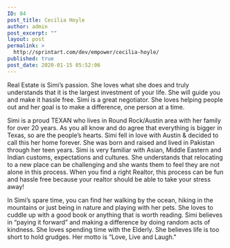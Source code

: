 ```yaml
---
ID: 84
post_title: Cecilia Hoyle
author: admin
post_excerpt: ""
layout: post
permalink: >
  http://sprintart.com/dev/empower/cecilia-hoyle/
published: true
post_date: 2020-01-15 05:52:06
---
```

Real Estate is Simi’s passion. She loves what she does and truly understands that it is the largest investment of your life. She will guide you and make it hassle free. Simi is a great negotiator. She loves helping people out and her goal is to make a difference, one person at a time. 

Simi is a proud TEXAN who lives in Round Rock/Austin area with her family for over 20 years. As you all know and do agree that everything is bigger in Texas, so are the people’s hearts. Simi fell in love with Austin & decided to call this her home forever. She was born and raised and lived in Pakistan through her teen years. Simi is very familiar with Asian, Middle Eastern and Indian customs, expectations and cultures. She understands that relocating to a new place can be challenging and she wants them to feel they are not alone in this process. When you find a right Realtor, this process can be fun and hassle free because your realtor should be able to take your stress away!

In Simi’s spare time, you can find her walking by the ocean, hiking in the mountains or just being in nature and playing with her pets. She loves to cuddle up with a good book or anything that is worth reading. Simi believes in “paying it forward” and making a difference by doing random acts of kindness. She loves spending time with the Elderly. She believes life is too short to hold grudges. Her motto is “Love, Live and Laugh."